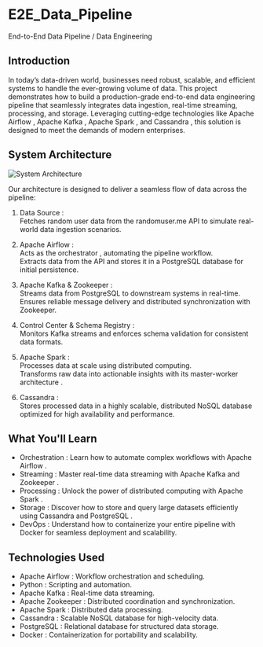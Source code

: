 # E2E_Data_Pipeline
End-to-End Data Pipeline / Data Engineering

## Introduction

In today’s data-driven world, businesses need robust, scalable, and efficient systems to handle the ever-growing volume of data. This project demonstrates how to build a production-grade end-to-end data engineering pipeline  that seamlessly integrates data ingestion, real-time streaming, processing, and storage. Leveraging cutting-edge technologies like Apache Airflow , Apache Kafka , Apache Spark , and Cassandra , this solution is designed to meet the demands of modern enterprises.

## System Architecture

![System Architecture](https://github.com/pedrogmnzmr/pipeline_end_to_end/blob/main/E2E.png)

Our architecture is designed to deliver a seamless flow of data across the pipeline: 

1. Data Source :   
    Fetches random user data from the randomuser.me API to simulate real-world data ingestion scenarios.
        

2. Apache Airflow :   
    Acts as the orchestrator , automating the pipeline workflow.  
    Extracts data from the API and stores it in a PostgreSQL database  for initial persistence.
        

3. Apache Kafka & Zookeeper :   
    Streams data from PostgreSQL to downstream systems in real-time.  
    Ensures reliable message delivery and distributed synchronization with Zookeeper.
        

4. Control Center & Schema Registry :   
    Monitors Kafka streams and enforces schema validation for consistent data formats.
        

5. Apache Spark :   
    Processes data at scale using distributed computing.  
    Transforms raw data into actionable insights with its master-worker architecture .
        

6. Cassandra :   
    Stores processed data in a highly scalable, distributed NoSQL database optimized for high availability and performance.
         

## What You'll Learn

- Orchestration : Learn how to automate complex workflows with Apache Airflow .
- Streaming : Master real-time data streaming with Apache Kafka  and Zookeeper .
- Processing : Unlock the power of distributed computing with Apache Spark .
- Storage : Discover how to store and query large datasets efficiently using Cassandra  and PostgreSQL .
- DevOps : Understand how to containerize your entire pipeline with Docker  for seamless deployment and scalability.

## Technologies Used

- Apache Airflow : Workflow orchestration and scheduling.
- Python : Scripting and automation.
- Apache Kafka : Real-time data streaming.
- Apache Zookeeper : Distributed coordination and synchronization.
- Apache Spark : Distributed data processing.
- Cassandra : Scalable NoSQL database for high-velocity data.
- PostgreSQL : Relational database for structured data storage.
- Docker : Containerization for portability and scalability.
    


